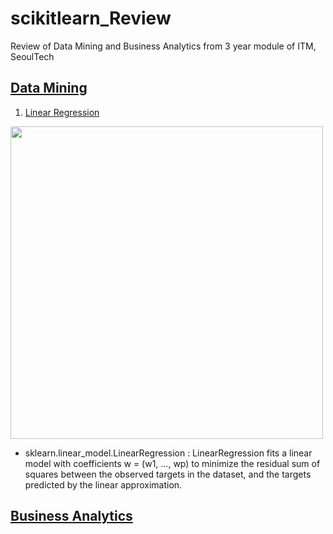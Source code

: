 # scikitlearn_Review
Review of Data Mining and Business Analytics from 3 year module of ITM, SeoulTech

## [Data Mining][link1]

1. [Linear Regression][link]

  <img src="https://user-images.githubusercontent.com/108987773/209434870-c9839dff-51d9-442a-aaab-9ebeaf16b81e.png" width="500">
  
- sklearn.linear_model.LinearRegression : LinearRegression fits a linear model with coefficients w = (w1, …, wp) to minimize the residual sum of squares between the observed targets in the dataset, and the targets predicted by the linear approximation.


## [Business Analytics][link2]


[link]: https://github.com/jeewonkimm2/scikitlearn_Review/blob/main/Data_Mining/Linear_Regression.py
[link1]: https://github.com/jeewonkimm2/scikitlearn_Review/tree/main/Data_Mining
[link2]: https://github.com/jeewonkimm2/scikitlearn_Review/tree/main/Business_Analytics
